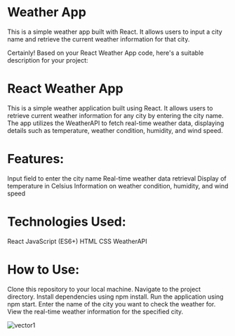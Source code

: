 # Weather App

This is a simple weather app built with React. It allows users to input a city name and retrieve the current weather information for that city.

Certainly! Based on your React Weather App code, here's a suitable description for your project:

# React Weather App
This is a simple weather application built using React. It allows users to retrieve current weather information for any city by entering the city name. The app utilizes the WeatherAPI to fetch real-time weather data, displaying details such as temperature, weather condition, humidity, and wind speed.

# Features:
Input field to enter the city name
Real-time weather data retrieval
Display of temperature in Celsius
Information on weather condition, humidity, and wind speed

# Technologies Used:
React
JavaScript (ES6+)
HTML
CSS
WeatherAPI

# How to Use:
Clone this repository to your local machine.
Navigate to the project directory.
Install dependencies using npm install.
Run the application using npm start.
Enter the name of the city you want to check the weather for.
View the real-time weather information for the specified city.

![vector1](https://github.com/Bikash012/Weather-App-in-React/assets/101698546/83780117-cea6-4dc1-bc90-41dc4288370b)

